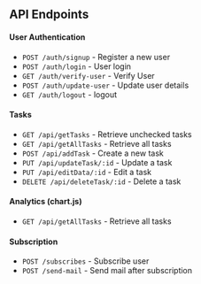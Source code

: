 ## API Endpoints

#### User Authentication

- `POST /auth/signup` - Register a new user
- `POST /auth/login` - User login
- `GET /auth/verify-user` - Verify User
- `POST /auth/update-user` - Update user details
- `GET /auth/logout` - logout

#### Tasks

- `GET /api/getTasks` - Retrieve unchecked tasks
- `GET /api/getAllTasks` - Retrieve all tasks
- `POST /api/addTask` - Create a new task
- `PUT /api/updateTask/:id` - Update a task
- `PUT /api/editData/:id` - Edit a task
- `DELETE /api/deleteTask/:id` - Delete a task


#### Analytics (chart.js)

- `GET /api/getAllTasks` - Retrieve all tasks

#### Subscription

- `POST /subscribes` - Subscribe user
- `POST /send-mail` - Send mail after subscription

